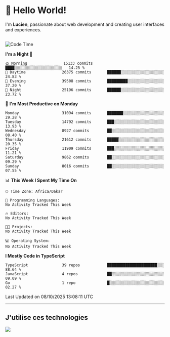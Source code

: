 # 👋 Hello World!

I'm **Lucien**, passionate about web development and creating user interfaces and experiences.

##

<!--START_SECTION:waka-->
![Code Time](http://img.shields.io/badge/Code%20Time-3%2C921%20hrs%2018%20mins-blue)

**I'm a Night 🦉** 

```text
🌞 Morning                15133 commits       ████░░░░░░░░░░░░░░░░░░░░░   14.25 % 
🌆 Daytime                26375 commits       ██████░░░░░░░░░░░░░░░░░░░   24.83 % 
🌃 Evening                39508 commits       █████████░░░░░░░░░░░░░░░░   37.20 % 
🌙 Night                  25196 commits       ██████░░░░░░░░░░░░░░░░░░░   23.72 % 
```
📅 **I'm Most Productive on Monday** 

```text
Monday                   31094 commits       ███████░░░░░░░░░░░░░░░░░░   29.28 % 
Tuesday                  14792 commits       ███░░░░░░░░░░░░░░░░░░░░░░   13.93 % 
Wednesday                8927 commits        ██░░░░░░░░░░░░░░░░░░░░░░░   08.40 % 
Thursday                 21612 commits       █████░░░░░░░░░░░░░░░░░░░░   20.35 % 
Friday                   11909 commits       ███░░░░░░░░░░░░░░░░░░░░░░   11.21 % 
Saturday                 9862 commits        ██░░░░░░░░░░░░░░░░░░░░░░░   09.29 % 
Sunday                   8016 commits        ██░░░░░░░░░░░░░░░░░░░░░░░   07.55 % 
```


📊 **This Week I Spent My Time On** 

```text
🕑︎ Time Zone: Africa/Dakar

💬 Programming Languages: 
No Activity Tracked This Week

🔥 Editors: 
No Activity Tracked This Week

🐱‍💻 Projects: 
No Activity Tracked This Week

💻 Operating System: 
No Activity Tracked This Week
```

**I Mostly Code in TypeScript** 

```text
TypeScript               39 repos            ██████████████████████░░░   88.64 % 
JavaScript               4 repos             ██░░░░░░░░░░░░░░░░░░░░░░░   09.09 % 
Go                       1 repo              █░░░░░░░░░░░░░░░░░░░░░░░░   02.27 % 
```




 Last Updated on 08/10/2025 13:08:11 UTC
<!--END_SECTION:waka-->
---

## J'utilise ces technologies

<p align="left">
  <a href="https://skillicons.dev">
    <img src="https://skillicons.dev/icons?i=ts,js,go,ruby,css,scss,tailwind,react,vite,nextjs,docker,figma,ableton" />
  </a>
</p>

